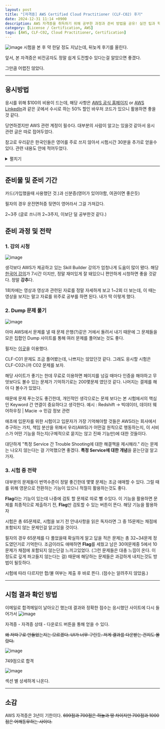```yaml
---
layout: post
title: "[자격증] AWS Certified Cloud Practitioner (CLF-C02) 후기"
date: 2024-12-31 11:14 +0900
description: AWS 자격증을 취득하기 위해 공부한 과정과 준비 방법을 공유! 실전 팁과 학습 전략을 확인!
category: [License / Certification, AWS]
tags: [AWS, CLF-C02, Cloud Practitioner, Certification]
---
```


![image](../assets/img/20241230/1.png)
시험을 본 후 약 한달 정도 지났는데, 뒤늦게 후기를 올린다.

앞서, 본 자격증은 비전공자도 정말 쉽게 도전할수 있다는걸 알았으면 좋겠다.

그만큼 어렵진 않았다.

---

## 응시방법

응시를 위해 $100의 비용이 드는데, 해당 사항은 [AWS 공식 홈페이지](https://aws.amazon.com/ko/?nc2=h_lg) or [AWS LinkedIn](https://www.linkedin.com/company/amazon-web-services/posts/?feedView=all)과 같은 곳에서 수시로 하는 50% 할인 바우처 코드가 있으니 활용하면 좋을 것 같다.

당연하겠지만 AWS 관련 계정이 필수다.
대부분의 사람이 알고는 있을것 같아서 응시 관련 글은 따로 접어두었다.

참고로 우리같은 한국인들은 영어를 주로 쓰지 않아서 시험시간 30분을 추가로 얻을수 있다.
관련 내용도 안에 적어두었다.

<details markdown="1">
  <summary> 펼치기 </summary>

AWS 자격증 시험을 응시하기 위해 [AWS 응시 링크](https://aws.amazon.com/ko/certification/certification-prep/testing/)에 들어간다.

들어가면 아래와 같이 나오는데
![a](../assets/img/20241230/2.png)

시험 예약을 누르자

![ㅁ](../assets/img/20241230/3.png)

계정이 없으면 회원가입이 떴던거로 기억한다.
계정을 만들고 '계정으로 이동'을 누르면

![ㅁ](../assets/img/20241230/4.png)

다음과 같은 창이 뜨는데, 한글부터 설정하자.

![ㅁㅁ](../assets/img/20241230/5.png)

시험 등록 - 시험 예약 - 승인하기 후 (난 이미 봐서 CLF 과목이 안뜬다.)
과목을 잘 선택하면 버튼이 [예약]으로 활성화 된다.

![ㄴ](../assets/img/20241230/6.png)

온 / 오프라인으로 시험을 볼 수 있는데, 필자는 오프라인으로 선택했다.
온라인은 꽤나 까다롭게 웹캠으로 주변 상황을 체크한다고 한다.

이후 한국어로 잘 선택을 해주고 그대로 쭉쭉 진행하는데..
여기서부터 설명은 좀 무의미한게 그대로 진행하면 끝이다.

필자의 경우 시험 장소는 **HWG Testing Gangnam Center**를 골랐는데
나름 시설도 깔끔하고 시험을 치르기에는 문제가 전혀 없었다.

본인이 바우처 코드가 있다면 결제하기 직전, 코드를 입력하는 칸이 있다.
해당 칸에 입력하면 된다.

### 시험 추가시간 30분 확보 방법

![ㅁ](../assets/img/20241230/7.png)
시험 등록 - 시험 편의 지원 - 편의지원 요청
을 통해 요청을 보내면 완료된다.

</details>

---

## 준비물 및 준비 기간

카드(가입했을때 사용했던 것.)과 신분증(영어가 있어야함, 여권이면 좋은듯)

필자의 경우 운전면허증 뒷면이 영어라서 그걸 가져갔다.

2~3주 (글로 쓰니까 2~3주지, 이보단 덜 공부한것 같다.)

## 준비 과정 및 전략

### 1. 강의 시청

![image](../assets/img/20241230/8.png)

생각보다 AWS가 제공하고 있는 Skill Builder 강의가 엄청나게 도움이 많이 됐다.
해당 [한국어 강의](https://explore.skillbuilder.aws/learn/course/13522/aws-cloud-practitioner-essentials-korean-hangug-eo-gang-ui)가 7시간 이지만, 정말 재미있게 잘 돼있으니 편안하게 시청하면 좋을 것같다. 정말 **강추**다.

1회차에는 영상과 영상과 관련된 자료를 정말 자세하게 보고
1~2회 더 보는데, 이 때는 영상을 보지는 말고 자료를 위주로 공부를 하면 된다. 내가 딱 이렇게 했다.

### 2. Dump 문제 풀기

![image](../assets/img/20241230/9.png)

아마 AWS에서 문제를 낼 때 문제 은행(?)같은 거에서 돌려서 내기 때문에 그 문제들을 모은 집합인 Dump 사이트를 통해 여러 문제를 풀어보는 것도 좋다.

필자는 [이곳](https://www.examtopics.com/exams/amazon/aws-certified-cloud-practitioner-clf-c02/)을 이용했다.

CLF-C01 문제도 조금 풀어봤는데, 나쁘지는 않았던것 같다.
그래도 응시할 시험은 CLF-C02니까 C02 문제를 보자.

해당 사이트가 좋기는 한데 무료로 이용하면 페이지를 넘길 때마다 인증을 해야하고
무엇보다도 볼수 있는 문제가 기억하기로는 200몇문제 였던것 같다.
나머지는 결제를 해야 다 볼수가 있었다.

때문에 문제 푸는것도 좋긴한데, 개인적인 생각으로는 문제 보다는
본 시험에서의 핵심인 Keyword 간 연결이 중요하다고 생각한다.
예시 : Redshift -> 빅데이터, 데이터 웨어하우징 | Macie -> 민감 정보 관련

애초에 입문자를 위한 시험이고 입문자가 가장 기억해야할 것들은 AWS라는 회사에서 추구하는 가치, 책임 분산을 위해서 우리(AWS)가 어떤걸 원칙으로 행동하는지, 이 서비스가 어떤 기능을 하는지(구체적으로 묻지는 않고 진짜 기능만)에 대한 것들이다.

대단하게 "특정 Service 간 Trouble Shooting에 대한 해결책을 제시해라." 라는 문제는 나오지 않는다는 걸 기억했으면 좋겠다. **특정 Service에 대한 개념**을 묻는단걸 알고가자.

### 3. 시험 중 전략

대부분의 문제들이 번역수준이 정말 좋긴한데
몇몇 문제는 조금 애매할 수 있다. 그럴 때를 위해 영문으로 전환하는 기능이 있으니 적절히 활용하는것도 좋다.

**Flag**라는 기능이 있는데 나중에 검토 할 문제로 따로 뺄 수있다. 이 기능을 활용하면 문제를 최종적으로 제출하기 전, **Flag**만 검토할 수 있는 버튼이 뜬다. 해당 기능을 활용하자

시험은 총 65문제로, 시험을 보기 전 안내사항을 읽은 독자라면 그 중 15문제는 채점에 포함되지 않는 문제인걸 알고있을 것이다.

필자의 경우 65문제를 다 풀었을때 확실하게 알고 답을 적은 문제는 총 32~34문제 정도였던거로 기억한다. 조금이라도 애매하면 **Flag**를 세웠고 남은 30여문제중 5에서 10문제가 채점에 포함되지 않는단걸 느끼고있었다. (그런 문제들은 대충 느낌이 온다. 이 정도로 깊게 파고들지 않는다는 걸)
때문에 해당하는 문제들은 과감하게 내치는것도 방법이 될듯하다.

시험에 따라 다르지만 합/불 여부는 제출 후 바로 뜬다. (점수는 알려주지 않았음.)

---

## 시험 결과 확인 방법

이메일로 합격메일이 날아오긴 했는데
결과와 정확한 점수는 응시했던 사이트에 다시 들어가서
![image](../assets/img/20241230/10.png)

자격증 - 자격증 상태 - 다운로드 버튼을 통해 얻을 수 있다.

~~왜 저따구로 만들었는지는 모르겠다. UI가 너무 구린듯. 저게 결과를 다운받는 건지도 몰랐다.~~

![image](../assets/img/20241230/11.png)

749점으로 합격

![image](../assets/img/20241230/12.png)

섹션 별 상세하게 나온다.

---

## 소감

AWS 자격증은 3년이 기한이다.
~~699점과 700점은 하늘과 땅 차이지만
700점과 1000점은 어깨동무하는 사이다.~~
